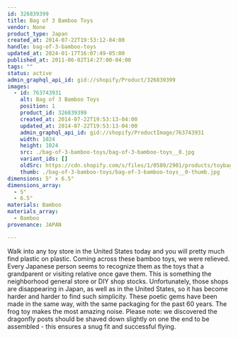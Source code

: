 ```yaml
---
id: 326839399
title: Bag of 3 Bamboo Toys
vendor: None
product_type: Japan
created_at: 2014-07-22T19:53:12-04:00
handle: bag-of-3-bamboo-toys
updated_at: 2024-01-17T16:07:49-05:00
published_at: 2011-06-02T14:27:00-04:00
tags: ""
status: active
admin_graphql_api_id: gid://shopify/Product/326839399
images:
  - id: 763743931
    alt: Bag of 3 Bamboo Toys
    position: 1
    product_id: 326839399
    created_at: 2014-07-22T19:53:13-04:00
    updated_at: 2014-07-22T19:53:13-04:00
    admin_graphql_api_id: gid://shopify/ProductImage/763743931
    width: 1024
    height: 1024
    src: ./bag-of-3-bamboo-toys/bag-of-3-bamboo-toys__0.jpg
    variant_ids: []
    oldSrc: https://cdn.shopify.com/s/files/1/0589/2901/products/toybag1.jpeg?v=1406073193
    thumb: ./bag-of-3-bamboo-toys/bag-of-3-bamboo-toys__0-thumb.jpg
dimensions: 5" x 6.5"
dimensions_array:
  - 5"
  - 6.5"
materials: Bamboo
materials_array:
  - Bamboo
provenance: JAPAN

---
```


Walk into any toy store in the United States today and you will pretty much find plastic on plastic. Coming across these bamboo toys, we were relieved. Every Japanese person seems to recognize them as the toys that a grandparent or visiting relative once gave them. This is something the neighborhood general store or DIY shop stocks. Unfortunately, those shops are disappearing in Japan, as well as in the United States, so it has become harder and harder to find such simplicity. These poetic gems have been made in the same way, with the same packaging for the past 60 years. The frog toy makes the most amazing noise. Please note: we discovered the dragonfly posts should be shaved down slightly on one the end to be assembled - this ensures a snug fit and successful flying.